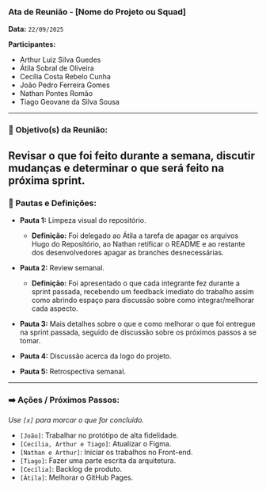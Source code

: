 ### **Ata de Reunião - [Nome do Projeto ou Squad]**

**Data:** `22/09/2025`

**Participantes:**
- Arthur Luiz Silva Guedes
- Átila Sobral de Oliveira
- Cecília Costa Rebelo Cunha
- João Pedro Ferreira Gomes
- Nathan Pontes Romão
- Tiago Geovane da Silva Sousa

---

### 🎯 Objetivo(s) da Reunião:
Revisar o que foi feito durante a semana, discutir mudanças e determinar o que será feito na próxima sprint.
---

### 📝 Pautas e Definições:

* **Pauta 1:** Limpeza visual do repositório.
    * **Definição:** Foi delegado ao Átila a tarefa de apagar os arquivos Hugo do Repositório, ao Nathan retificar o README e ao restante dos desenvolvedores apagar as branches desnecessárias. 

* **Pauta 2:** Review semanal.
    * **Definição:** Foi apresentado o que cada integrante fez durante a sprint passada, recebendo um feedback imediato do trabalho assim como abrindo espaço para discussão sobre como integrar/melhorar cada aspecto.

* **Pauta 3:** Mais detalhes sobre o que e como melhorar o que foi entregue na sprint passada, seguido de discussão sobre os próximos passos a se tomar.

* **Pauta 4:** Discussão acerca da logo do projeto.

* **Pauta 5:** Retrospectiva semanal.

---

### ➡️ Ações / Próximos Passos:
*Use `[x]` para marcar o que for concluído.*

* `[João]`: Trabalhar no protótipo de alta fidelidade.
* `[Cecília, Arthur e Tiago]`: Atualizar o Figma.
* `[Nathan e Arthur]`: Iniciar os trabalhos no Front-end.
* `[Tiago]`: Fazer uma parte escrita da arquitetura.
* `[Cecília]`: Backlog de produto.
* `[Átila]`: Melhorar o GitHub Pages.
